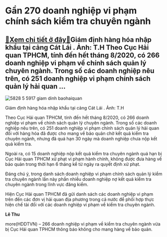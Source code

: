 Gần 270 doanh nghiệp vi phạm chính sách kiểm tra chuyên ngành
=============================================================

[:gift:Xem chi tiết ở đây:gift:](https://hddtvn.com/gan-270-doanh-nghiep-vi-pham-chinh-sach-kiem-tra-chuyen-nganh/)Giám định hàng hóa nhập khẩu tại cảng Cát Lái . Ảnh: T.H Theo Cục Hải quan TPHCM, tính đến hết tháng 8/2020, có 266 doanh nghiệp vi phạm về chính sách quản lý chuyên ngành. Trong số các doanh nghiệp nêu trên, có 251 doanh nghiệp vi phạm chính sách quản lý hải quan …
--------------------------------------------------------------------------------------------------------------------------------------------------------------------------------------------------------------------------------------------------------------------------





![5828 5 5917 giam dinh baohaiquan](https://haiquanonline.com.vn/stores/news_dataimages/hungdn/032019/26/09/in_article/5828_5-5917_giam_dinh_Baohaiquan.jpg?rt=20200923154230 "Gần 270 doanh nghiệp vi phạm chính sách kiểm tra chuyên ngành")


Giám định hàng hóa nhập khẩu tại cảng Cát Lái . Ảnh: T.H



Theo Cục Hải quan TPHCM, tính đến hết tháng 8/2020, có 266 doanh nghiệp vi phạm về chính sách quản lý chuyên ngành. Trong số các doanh nghiệp nêu trên, có 251 doanh nghiệp vi phạm chính sách quản lý hải quan đối với hàng hóa đã được cho mang về bảo quản chờ kết quả kiểm tra chuyên ngành, nhưng đã quá hạn 30 ngày mà doanh nghiệp chưa nộp kết quả kiểm tra.


Ngoài ra, có 15 doanh nghiệp nộp kết quả kiểm tra chuyên ngành quá hạn bị Cục Hải quan TPHCM xử phạt vi phạm hành chính, không được đưa hàng về bảo quản trong thời hạn 6 tháng kể từ ngày ra quyết định xử phạt.


Đáng chú ý, trong danh sách doanh nghiệp vi phạm chính sách quản lý kiểm tra chuyên ngành lần này phần nhiều doanh nghiệp nợ kết quả kiểm tra chuyên ngành trong lĩnh vực đăng kiểm.


Hiện Cục Hải quan TPHCM đã gửi danh sách các doanh nghiệp vi phạm trên đến các đơn vị hải quan địa phương trong cả nước để phối hợp thực hiện chế tài đối với các doanh nghiệp vi phạm về kiểm tra chuyên ngành.




**Lê Thu**



more(HDDTVN) – 266 doanh nghiệp vi phạm về kiểm tra chuyên ngành vừa bị Cục Hải quan TPHCM thông báo không cho mang hàng về bảo quản.

